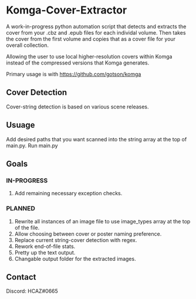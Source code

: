 # Komga-Cover-Extractor
A work-in-progress python automation script that detects and extracts the cover from your .cbz and .epub files for each individal volume. 
Then takes the cover from the first volume and copies that as a cover file for your overall collection.

Allowing the user to use local higher-resolution covers within Komga instead of the compressed versions that Komga generates.

Primary usage is with https://github.com/gotson/komga

## Cover Detection
Cover-string detection is based on various scene releases.

## Usuage
Add desired paths that you want scanned into the string array at the top of main.py.
Run main.py

## Goals
### IN-PROGRESS
1. Add remaining necessary exception checks.

### PLANNED
1. Rewrite all instances of an image file to use image_types array at the top of the file.
2. Allow choosing between cover or poster naming preference.
3. Replace current string-cover detection with regex.
4. Rework end-of-file stats.
6. Pretty up the text output.
7. Changable output folder for the extracted images.

## Contact
Discord: HCAZ#0665
